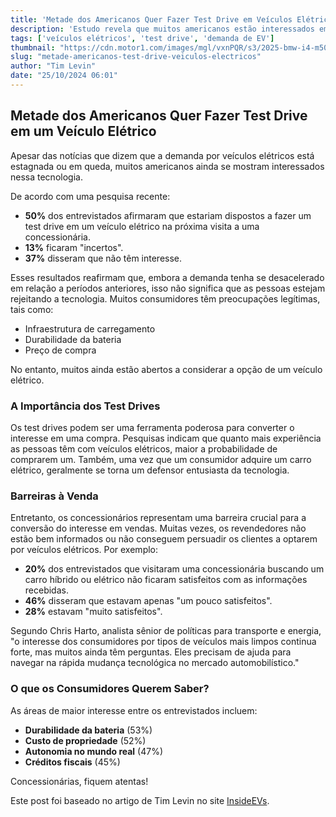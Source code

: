 ```yaml
---
title: 'Metade dos Americanos Quer Fazer Test Drive em Veículos Elétricos'
description: 'Estudo revela que muitos americanos estão interessados em testar veículos elétricos, apesar de desafios na conversão de interesse em vendas.'
tags: ['veículos elétricos', 'test drive', 'demanda de EV']
thumbnail: "https://cdn.motor1.com/images/mgl/vxnPQR/s3/2025-bmw-i4-m50.jpg"
slug: "metade-americanos-test-drive-veiculos-electricos"
author: "Tim Levin"
date: "25/10/2024 06:01"
---
```


## Metade dos Americanos Quer Fazer Test Drive em um Veículo Elétrico

Apesar das notícias que dizem que a demanda por veículos elétricos está estagnada ou em queda, muitos americanos ainda se mostram interessados nessa tecnologia. 

De acordo com uma pesquisa recente:

- **50%** dos entrevistados afirmaram que estariam dispostos a fazer um test drive em um veículo elétrico na próxima visita a uma concessionária.
- **13%** ficaram "incertos".
- **37%** disseram que não têm interesse.  

Esses resultados reafirmam que, embora a demanda tenha se desacelerado em relação a períodos anteriores, isso não significa que as pessoas estejam rejeitando a tecnologia. Muitos consumidores têm preocupações legítimas, tais como:

- Infraestrutura de carregamento
- Durabilidade da bateria
- Preço de compra

No entanto, muitos ainda estão abertos a considerar a opção de um veículo elétrico.

### A Importância dos Test Drives

Os test drives podem ser uma ferramenta poderosa para converter o interesse em uma compra. Pesquisas indicam que quanto mais experiência as pessoas têm com veículos elétricos, maior a probabilidade de comprarem um. Também, uma vez que um consumidor adquire um carro elétrico, geralmente se torna um defensor entusiasta da tecnologia.

### Barreiras à Venda

Entretanto, os concessionários representam uma barreira crucial para a conversão do interesse em vendas. Muitas vezes, os revendedores não estão bem informados ou não conseguem persuadir os clientes a optarem por veículos elétricos. Por exemplo:

- **20%** dos entrevistados que visitaram uma concessionária buscando um carro híbrido ou elétrico não ficaram satisfeitos com as informações recebidas.
- **46%** disseram que estavam apenas "um pouco satisfeitos".
- **28%** estavam "muito satisfeitos".  

Segundo Chris Harto, analista sênior de políticas para transporte e energia, "o interesse dos consumidores por tipos de veículos mais limpos continua forte, mas muitos ainda têm perguntas. Eles precisam de ajuda para navegar na rápida mudança tecnológica no mercado automobilístico."  

### O que os Consumidores Querem Saber?

As áreas de maior interesse entre os entrevistados incluem:

- **Durabilidade da bateria** (53%)
- **Custo de propriedade** (52%)
- **Autonomia no mundo real** (47%)
- **Créditos fiscais** (45%)  

Concessionárias, fiquem atentas!  

Este post foi baseado no artigo de Tim Levin no site [InsideEVs](https://insideevs.com/news/738654/ev-demand-test-drive-survey/).